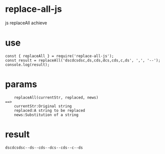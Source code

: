 # replace-all-js
js replaceAll achieve
# use
```$xslt
const { replaceAll } = require('replace-all-js');
const result = replaceAll('dscdcsdsc,ds,cds,dcs,cds,c,ds', ',', '--');
console.log(result);
```
# params
```$xslt
    replaceAll(currentStr, replaced, news)
==>
    currentStr:Original string
    replaced:A string to be replaced
    news:Substitution of a string
```
# result
```$xslt
dscdcsdsc--ds--cds--dcs--cds--c--ds
```